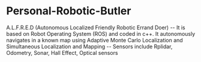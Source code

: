 # Personal-Robotic-Butler
A.L.F.R.E.D (Autonomous Localized Friendly Robotic Errand Doer) -- It is based on Robot Operating System (ROS) and coded in c++. It autonomously navigates in a known map using Adaptive Monte Carlo Localization and Simultaneous Localization and Mapping -- Sensors include Rplidar, Odometry, Sonar, Hall Effect, Optical sensors 
